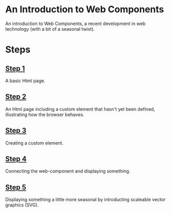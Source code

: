 # An Introduction to Web Components
An introduction to  Web Components, a recent development in web technology (with a bit of a seasonal twist).

# Steps

## [Step 1](/step-01)
A basic Html page.

## [Step 2](/step-02)
An Html page including a custom element that hasn't yet been defined, illustrating how the browser behaves.

## [Step 3](/step-03)
Creating a custom element.

## [Step 4](/step-04)
Connecting the web-component and displaying something.

## [Step 5](/step-05)
Displaying something a little more seasonal by introducting scaleable vector graphics (SVG).